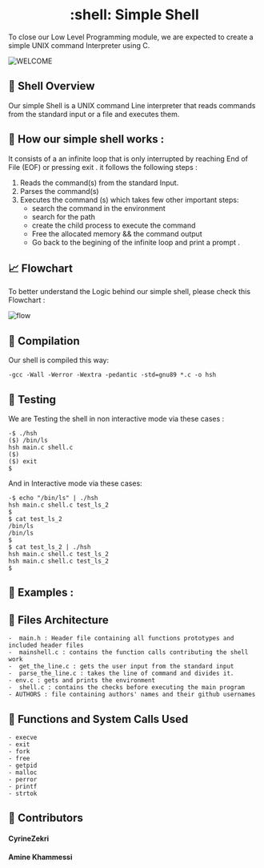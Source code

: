  <h1 align ="center"> :shell: Simple Shell </h1>

To close our Low Level Programming module, we are expected to create a simple UNIX command Interpreter using C.


![WELCOME](https://media.tenor.com/GVk4jB2u_i8AAAAd/coding.gif)

## :eyes: Shell Overview 

Our simple Shell is a UNIX command Line interpreter that reads commands from the standard input or a file
and executes them.

## :rocket: How our simple shell works : 
It consists of a an infinite loop that is only interrupted by reaching End of File (EOF) or pressing exit .
it follows the following steps : 

1. Reads the command(s) from the standard Input.
2. Parses the command(s)
3. Executes the command (s) which takes few other important steps: 
    - search the command in the environment 
    - search for the path 
    - create the child process to execute the command 
    - Free the allocated memory && the command output 
    - Go back to the begining of the infinite loop and print a prompt .

## :chart_with_upwards_trend: Flowchart
To better understand the Logic behind our simple shell, please check this Flowchart : 

![flow](https://user-images.githubusercontent.com/83099419/206648228-6d6918e5-9847-486a-906d-4ea44a124bd9.png)

## :mag_right: Compilation 

Our shell is compiled this way:

    -gcc -Wall -Werror -Wextra -pedantic -std=gnu89 *.c -o hsh

## :mag_right: Testing
We are Testing the shell in non interactive mode via these cases : 

    -$ ./hsh
    ($) /bin/ls
    hsh main.c shell.c
    ($)
    ($) exit
    $

And in Interactive mode via these cases:

    -$ echo "/bin/ls" | ./hsh
    hsh main.c shell.c test_ls_2
    $
    $ cat test_ls_2
    /bin/ls
    /bin/ls
    $
    $ cat test_ls_2 | ./hsh
    hsh main.c shell.c test_ls_2
    hsh main.c shell.c test_ls_2
    $

  ## :mag_right: Examples : 



  ## :bookmark_tabs: Files Architecture 

    -  main.h : Header file containing all functions prototypes and included header files 
    -  mainshell.c : contains the function calls contributing the shell work 
    -  get_the_line.c : gets the user input from the standard input
    -  parse_the_line.c : takes the line of command and divides it.
    - env.c : gets and prints the environment
    -  shell.c : contains the checks before executing the main program
    - AUTHORS : file containing authors' names and their github usernames

  ## :iphone: Functions and System Calls Used 

    - execve 
    - exit 
    - fork 
    - free 
    - getpid 
    - malloc 
    - perror 
    - printf 
    - strtok

  ## :gem: Contributors 

 #### CyrineZekri        
 #### Amine Khammessi